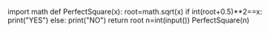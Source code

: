import math
def PerfectSquare(x):
    root=math.sqrt(x)
    if int(root+0.5)**2==x:
        print("YES")
    else:
        print("NO")
    return root
n=int(input())
PerfectSquare(n)
